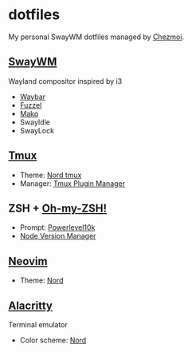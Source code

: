 # dotfiles

My personal SwayWM dotfiles managed by [Chezmoi](https://github.com/twpayne/chezmoi).

## [SwayWM](https://github.com/swaywm/sway)
Wayland compositor inspired by i3
  - [Waybar](https://github.com/Alexays/Waybar)
  - [Fuzzel](https://codeberg.org/dnkl/fuzzel)
  - [Mako](https://github.com/emersion/mako)
  - SwayIdle
  - SwayLock

## [Tmux](https://github.com/tmux/tmux)
- Theme: [Nord tmux](https://github.com/arcticicestudio/nord-tmux)
- Manager: [Tmux Plugin Manager](https://github.com/tmux-plugins/tpm)


## ZSH + [Oh-my-ZSH!](https://github.com/ohmyzsh/ohmyzsh)
- Prompt: [Powerlevel10k](https://github.com/romkatv/powerlevel10k)
- [Node Version Manager](https://github.com/nvm-sh/nvm)

## [Neovim](https://github.com/neovim/neovim)
- Theme: [Nord](https://github.com/arcticicestudio/nord-vim)

## [Alacritty](https://github.com/alacritty/alacritty)
Terminal emulator
- Color scheme: [Nord](https://github.com/arcticicestudio/nord-alacritty)